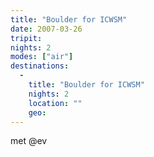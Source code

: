 ```yaml
---
title: "Boulder for ICWSM"
date: 2007-03-26
tripit:
nights: 2
modes: ["air"]
destinations:
  -
    title: "Boulder for ICWSM"
    nights: 2
    location: ""
    geo:
---
```


met @ev
